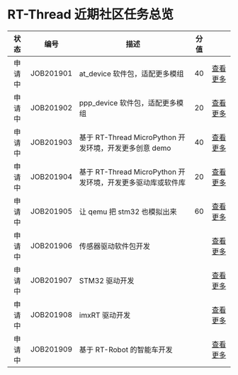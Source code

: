 # RT-Thread 近期社区任务总览

|  状态  | 编号      | 描述                                                        | 分值 |                                |
| :----: | --------- | ----------------------------------------------------------- | :--: | ------------------------------ |
| 申请中 | JOB201901 | at_device 软件包，适配更多模组                              |  40  | [查看更多](/2019/JOB201901.md) |
| 申请中 | JOB201902 | ppp_device 软件包，适配更多模组                             |  20  | [查看更多](/2019/JOB201902.md) |
| 申请中 | JOB201903 | 基于 RT-Thread MicroPython 开发环境，开发更多创意 demo      |  40  | [查看更多](/2019/JOB201903.md) |
| 申请中 | JOB201904 | 基于 RT-Thread MicroPython 开发环境，开发更多驱动库或软件库 |  20  | [查看更多](/2019/JOB201904.md) |
| 申请中 | JOB201905 | 让 qemu 把 stm32 也模拟出来                                 |  60  | [查看更多](/2019/JOB201905.md) |
| 申请中 | JOB201906 | 传感器驱动软件包开发                                        |      | [查看更多](/2019/JOB201906.md) |
| 申请中 | JOB201907 | STM32 驱动开发                                              |      | [查看更多](/2019/JOB201907.md) |
| 申请中 | JOB201908 | imxRT 驱动开发                                              |      | [查看更多](/2019/JOB201908.md) |
| 申请中 | JOB201909 | 基于 RT-Robot 的智能车开发                                  |      | [查看更多](/2019/JOB201909.md) |


